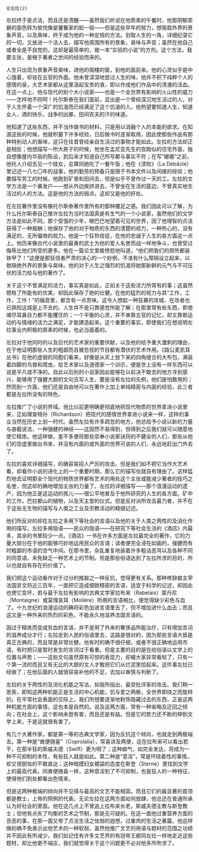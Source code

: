     论左拉(2) 

   左拉终于是贞洁，而且还是清醒——虽然我们听说在他质素的午餐时，他那阴郁乖僻的面色转为愉悦像是饕餮家的脸一般——但是这些早年的努力，想吸取外界的景象声音，以及臭味，终于成为他的一种定规的方法。划取人生的一角，详细纪录它的一切，又放进一个活人去，描写他周围所有的景象，臭味与声音；虽然在他自己或者全是不自觉的，这却是最简单的，做一本“实验的小说”的方剂。这个方法，我要主张，是根于著者之世间的经验而来的。

   人生只出现为景象声音臭味，进他的阁楼的窗，到他的面前来。他的心灵似乎是中心饿着，却驻在五官的外面。他未曾深深地尝过人生的味，他并不积下纯粹个人的感情的泉，大艺术家都从这里汲起宝贵的液，即以作成他们作品中的清澈的活血。在这一点上，他与现代的别个大小说家——也是一个全世界有影响的火山性的威力——怎样地不同呵！托尔斯泰在我们面前，显出是一个曾经深沉地生活过的人，对于人生怀着一个深广的饥渴而已经满足了这个饥渴的人。他热望要知道人生，知道女人，酒的快乐，战争的凶暴，田间农夫的汗的味道。

   他知道了这些东西，并不当作做书的材料，只是用以消融个人的本能的欲求。在知道这些的时候，他就积蓄下许多经验，日后做书时逐渐取用，因此使那些作品有那种特别动人的香味，这只在往昔曾经亲自生活过的事物才能如此。左拉的方法却正是相反；他想描写一所大房子的时候，他坐在孟尼亚先生的宫殿似的住宅外面，独自想像屋内华丽的陈设，到后来才知道自己所写都与事实不符；在写“娜娜”之前，他托人介绍去见一个妓女，总算同她吃了一餐午饭；他在《溃败》（La Débâcle）里记述一八七〇年的战事，他的勤劳的预备只是限于书本文件以及间接的经验；他要描写劳工的时候，他跑到矿里和田间去，但是似乎不曾作过一天的工。左拉的文学方法是一个暴发户——想从外边挨挤进去，不曾坐在生活的筵边，不曾真实地生活过的人的方法。这是他的方法的弱点。这却又是他的好处。

   在左拉著作里没有像托尔斯泰著作里所有的那种餍足之感。我们因此可以了解，为什么托尔斯泰自己推许左拉为当时法国真是有生气的一个小说家，虽然他们的文学方法是如此不同。那个受饿的少年，眼巴巴地望着可见的世界，因了他理智的贞洁获得了一种报酬；他保存了他的对于物质的东西的清楚的视力，一种热心的，没有满足的，无所偏倚的视力。他是一个狂热信徒，在他的忠诚于人生的各方面这一点上。他历来像古代小说里的最勇的武士为他的爱人名誉而战一样地争斗，也曾受过侮辱比他们所受的更多。他在一篇论文里极愤怒地叫道，“他们把我们的厕所都装铁甲了！”这便是那狂信者严肃的决心的一个妙例，不准有什么障隔设立起来，以致隔绝外界的景象与臭味。他的对于人生之强烈的饥渴将她那新鲜的元气与不可压伏的活力给与他的著作了。

   关于这个不曾满足的活力，事实真是如此，正如关于这些活力所常有的事；这虽然牺牲了所能有的优美，却因此保存了她的壮健。在他的猛烈的视力与其“工作，工作，工作！”的福音里，都含有一点苦味。这令人想起一种狂暴的攻城，在攻者也已熟知这城是上不去的。人生并不是只靠感觉所能了解；在那里常有些东西，即使竭尽耳鼻目力都不能攫住的；一个平衡的心灵，并不单靠五官的记忆，却又靠那运动的与情绪的活力之满足，才能建造起来。这个重要的事实，即使我们在想说明左拉事业内积极的原素的时候，也必当面着的。

   左拉对于他同时的以及后代的艺术家的重要供献，以及他的给予重大激刺的理由，在于他证明那些人生的粗鄙而且被忽视的节目都有潜伏的艺术作用。《路公麦凯耳丛书》在他的虚弱的同胞们看来，好像是从天上放下来的四角缝合的大布包，满装着四脚的鸟兽和爬虫，给艺术家以及道德家一个训示，便是世上没有一样东西可以说是平凡或不净的。自此以后别的小说家因此能够在以前决不敢去的地方寻到感兴，能够用了强健大胆的文句去写人生，要是没有左拉的先例，他们是怕敢用的；然而别一方面，他们还是自由地可以在著作上加上单纯精密与内面的经验，此三者都是左拉所没有的特色。

   左拉推广了小说的界域。他比以前更明确更彻底地把现代物质的世界拿进小说里来，正如理查特孙（Richardson）把现代的感情世界拿进小说来一样，这样的事业当然在历史上划一时代。虽然左拉有许多疏忽的地方，他总给予小说以新的力量与直截说法，一种强健的神经——这固然不易得到，但得到之后我们就可以随意地使它精炼。他这样做，差不多便将那些崇奉小说家诀窍的不健全的人们，那些从他们的空虚里做出书来，并没有内面的或外面的世界可说的人们，永远地赶出门外去了。

   左拉的喜欢详细描写，的确容易招人严厉的攻击。但是我们如不把它当作大艺术看，却看作小说的进化上的一个重要时期，那么它的描写也就自有理由了。这样猛烈地去证明那全个现代的物质世界都有艺术的用处这个主张或能减少著者的技巧之名誉，但这却的确地增加主张的力量了。左拉的详细描写——那个浪漫运动的遗产，因为他正是这运动的孩儿——很公平地普及于他所研究的人生的各方面，矿中的工作，巴拉都山的植物，以及天主堂的仪式。但是反对派所攻击最力者，并不在于这些无生物的描写与人类之工业及宗教活动的精细记述。

   他们所反对的却在左拉之多用下等社会的言语以及他的关于人类之两性的及消化作用的描写。左拉多用隐语——民众的隐语——在研究下等社会生活的《酒店》内最多，其余的书里较少一点。《酒店》一书在许多方面是左拉最完全的著作，它的力量大部分在于他的能够巧妙地运用民众的言语；读者便完全浸在如画的，强健而有时粗鄙的市语的空气中间。在那书里，杂乱重复地装着许多粗话恶骂以及各种不同的同意语，未免缺乏一种艺术上的节制。但是那些俗语达到了左拉所求的目的，所以也就自有存在的价值了。

   我们把这个运动看作对于过分的推敲之一种反抗，觉得更有关系。那种修辞癖主宰法国言文将近三百年，一面把它造成细致精密的言语，适宜于科学的记述，却因此也使它变坏，若与最于左拉有影响的古典文学家拉布来（Rabelais）蒙丹尼（Montaigne）或莫理哀耳（Molière）所用的言语相比，便觉得缺少彩色与血了。十九世纪的浪漫运动的确将彩色加进言语里去了，但不增加进什么血去；而且这又是一种外来的热烈的彩色，不能永久地滋养法国言语的。

   因过于精炼而变成贫血的言语，并不是用了外来的奢侈品所能治疗，只有增加言词的滋养成分才行；左拉走到人民的俗语里去，这路是很对的，因为那些言语大抵是真正古典的，而且常是非常壮健。他有时的确不很仔细，或者不很正确地运用市语，有时把只是暂时发生的言词过于看重。但是主要的目的是在给俗语以文学上的位置与声势；——这些文句虽然原有可惊的表现力，却被大家非常看轻了，只有一个第一流的而且又有无比的大胆的文人才敢把它们从烂泥里拾起来。这件事左拉已经做了；在他后面的人就很容易补他的不足，去加以审慎与判断了。

   左拉的关于两性的及消化机能之写法，如我所指出，最受批评家的攻击。我们稍一思索，即知这两种机能正是生活的中心机能，饥与爱之两极，全世界即绕之而旋转的。在平常社会表面的交际上，我们所想要逐渐地粉饰隐藏过去的东西，正是这两种机能方面的事情，这也本是自然的。说及这两方面，常有一种省略及迂回之倾向；在社会上，这个影响未尝有害，而且还是有益。但是它的势力还不断的伸到文学上来，于是这就很有害了。

   有几个大著作家，都是第一等的古典文学家，因为反抗这个倾向，也就走到两极端去。第一种是“粪便随喜”（Coprolalia），常喜讲及两便，这在拉布来可以看出若干，在那半狂的斯威夫德（Swift）更为明了；这种癖气，如完全发达，将成为一种不可抑制的本性，有些狂人就是如此。第二种是“意淫”，常是环绕着性的事情，却又很胆怯的不敢直达；这种暗摸妇女裙袋的态度在斯登（Sterne）里找到文学上的最高代表。同粪便随喜一样，这种意淫到了不可抑制，也是狂人的一种特征，使得他们到处都看出色情来。

   但是这两种极端的倾向并不见得与最高的文艺不能相容。而且它们的最显著的首领都是教士，上帝的照例的代表。无论左拉在这两方面如何放肆，他总还在普通所承认为好社会的里面。他在这几点上不曾追上拉布来长老，斯威夫德主教与斯登教士；但他有点失了均衡的艺术之节制，那是无可疑的。在这一面他过重营养方面的丑恶的事，在那一面又带了贞洁生活之怯弱的遐想，过重肉的生活之暴露。他这样做的确不免表示出他艺术的一种软弱，虽然他推广文艺的用语与题材的范围之功绩并不因此有所减少。我们如记住有许多文艺界的有冠帝王都同左拉一样地走近这些题材，却比他更不端庄，我们就觉得关于这个问题更不必对他多所吹求了。

